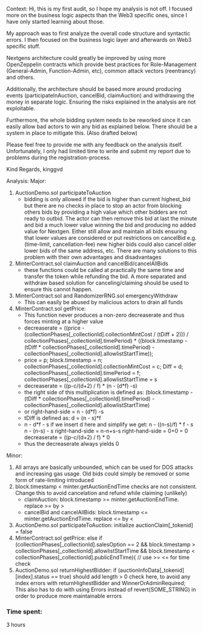 Context:
Hi,
this is my first audit, so I hope my analysis is not off. I focused more on the business logic aspects than the Web3 specific ones, since I have only started learning about those.

My approach was to first analyze the overall code structure and syntactic errors. I then focused on the business logic layer and afterwards on Web3 specific stuff.

Nextgens architecture could greatly be improved by using more OpenZeppelin contracts which provide best practices for Role-Management (General-Admin, Function-Admin, etc), common attack vectors (reentrancy) and others.

Additionally, the architecture should be based more around producing events (participateInAuction, cancelBid, claimAuction) and withdrawing the money in separate logic. Ensuring the risks explained in the analysis are not exploitable.

Furthermore, the whole bidding system needs to be reworked since it can easily allow bad actors to win any bid as explained below. There should be a system in place to mitigate this. (Also drafted below)

Please feel free to provide me with any feedback on the analysis itself. Unfortunately, I only had limited time to write and submit my report due to problems during the registration-process.

Kind Regards,
kinggvd


Analysis:
Major:
1. AuctionDemo.sol participateToAuction
    * bidding is only allowed if the bid is higher than current highest_bid but there are no checks in place to stop an actor from blocking others bids by providing a high value which other bidders are not ready to outbid. The actor can then remove this bid at last the minute and bid a much lower value winning the bid and producing no added value for Nextgen. Either still allow and maintain all bids ensuring that lower values are considered or put restrictions on cancelBid e.g. (time-limit, cancellation-fee) new higher bids could also cancel older lower bids of the same address, etc. There are many solutions to this problem with their own advantages and disadvantages
2. MinterContract.sol claimAuction and cancelBid/cancelAllBids
    * these functions could be called at practically the same time and transfer the token while refunding the bid. A more separated and withdraw based solution for canceling/claiming should be used to ensure this cannot happen.
3. MinterContract.sol and RandomizerRNG.sol emergencyWithdraw
    * This can easily be abused by malicious actors to drain all funds
4. MinterContract.sol getPrice:
    * This function never produces a non-zero decreaserate and thus forces minting at a higher value
    * decreaserate = ((price - (collectionPhases[_collectionId].collectionMintCost / (tDiff + 2))) / collectionPhases[_collectionId].timePeriod) * ((block.timestamp - (tDiff * collectionPhases[_collectionId].timePeriod) - collectionPhases[_collectionId].allowlistStartTime));
    * price = p; block.timestamp = n; collectionPhases[_collectionId].collectionMintCost = c; Diff = d; collectionPhases[_collectionId].timePeriod = f; collectionPhases[_collectionId].allowlistStartTime = s
    * decreaserate = ((p-c/(d+2) / f) * (n - (d*f) -s)
    * the right side of this multiplication is defined as: (block.timestamp - (tDiff * collectionPhases[_collectionId].timePeriod) - collectionPhases[_collectionId].allowlistStartTime)
    * or right-hand-side = n - (d*f) -s
    * tDiff is defined as: d = (n - s)*f
    * n - d*f - s if we insert d here and simplify we get:
n - ((n-s)/f) * f - s
n - (n-s) - s
right-hand-side = n-n+s-s
right-hand-side = 0+0 = 0
decreaserate = ((p-c/(d+2) / f) * 0
    * thus the decreaserate always yields 0




Minor: 
1. All arrays are basically unbounded, which can be used for DOS attacks and increasing gas usage. Old bids could simply be removed or some form of rate-limiting introduced
2. block.timestamp < minter.getAuctionEndTime checks are not consistent. Change this to avoid cancelation and refund while claiming (unlikely)
    * claimAuction: block.timestamp >= minter.getAuctionEndTime. replace >= by >
    * cancelBid and cancelAllBids: block.timestamp <= minter.getAuctionEndTime. replace <= by <
3. AuctionDemo.sol participateToAuction: initialize auctionClaim[_tokenid] = false
4. MinterContract.sol getPrice: else if (collectionPhases[_collectionId].salesOption == 2 && block.timestamp > collectionPhases[_collectionId].allowlistStartTime && block.timestamp < collectionPhases[_collectionId].publicEndTime){ // use >= <= for time check
5. AuctionDemo.sol returnHighestBidder: if (auctionInfoData[_tokenid][index].status == true)  should add length > 0 check here, to avoid any index errors with returnHighestBidder and WinnerOrAdminRequired; This also has to do with using Errors instead of revert(SOME_STRING) in order to produce more maintainable errors


### Time spent:
3 hours